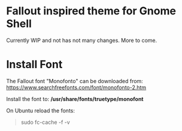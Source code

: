 # Fallout inspired theme for Gnome Shell

Currently WIP and not has not many changes. More to come.

# Install Font

The Fallout font "Monofonto" can be downloaded from: https://www.searchfreefonts.com/font/monofonto-2.htm

Install the font to: **/usr/share/fonts/truetype/monofont**

On Ubuntu reload the fonts:

> sudo fc-cache -f -v